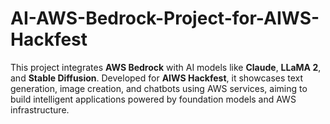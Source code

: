 # AI-AWS-Bedrock-Project-for-AIWS-Hackfest
This project integrates **AWS Bedrock** with AI models like **Claude**, **LLaMA 2**, and **Stable Diffusion**. Developed for **AIWS Hackfest**, it showcases text generation, image creation, and chatbots using AWS services, aiming to build intelligent applications powered by foundation models and AWS infrastructure.
